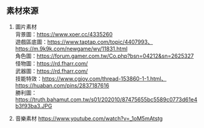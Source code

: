 ## 素材來源
1. 圖片素材<br>
  背景圖：https://www.xoer.cc/4335260<br>
  遊戲區底圖：https://www.taptap.com/topic/4407993、https://m.9k9k.com/newgame/wy/11831.html<br>
  角色圖：https://forum.gamer.com.tw/Co.php?bsn=04212&sn=2625327<br>
  怪物圖：https://rd.fharr.com/<br>
  武器圖：https://rd.fharr.com/<br>
  技能特效：https://www.cgjoy.com/thread-153860-1-1.html、https://huaban.com/pins/2837187616<br>
  勝利圖：https://truth.bahamut.com.tw/s01/202010/87475655bc5589c0773d61e4b3f93ba3.JPG<br>

2. 音樂素材
  https://www.youtube.com/watch?v=_1oM5mAtstg
